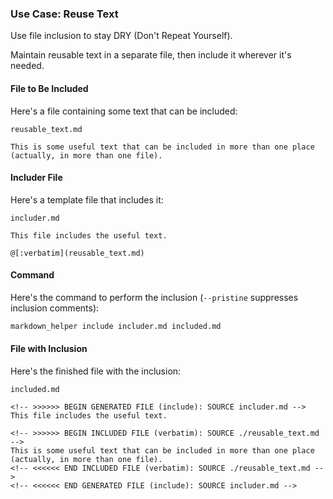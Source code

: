 ### Use Case: Reuse Text

Use file inclusion to stay DRY (Don't Repeat Yourself).

Maintain reusable text in a separate file, then include it wherever it's needed.

#### File to Be Included

Here's a file containing some text that can be included:

<code>reusable_text.md</code>
```
This is some useful text that can be included in more than one place (actually, in more than one file).
```

#### Includer File

Here's a template file that includes it:

<code>includer.md</code>
```
This file includes the useful text.

@[:verbatim](reusable_text.md)
```

#### Command

Here's the command to perform the inclusion (```--pristine``` suppresses inclusion comments):

```sh
markdown_helper include includer.md included.md
```

#### File with Inclusion

Here's the finished file with the inclusion:

<code>included.md</code>
```
<!-- >>>>>> BEGIN GENERATED FILE (include): SOURCE includer.md -->
This file includes the useful text.

<!-- >>>>>> BEGIN INCLUDED FILE (verbatim): SOURCE ./reusable_text.md -->
This is some useful text that can be included in more than one place (actually, in more than one file).
<!-- <<<<<< END INCLUDED FILE (verbatim): SOURCE ./reusable_text.md -->
<!-- <<<<<< END GENERATED FILE (include): SOURCE includer.md -->
```
